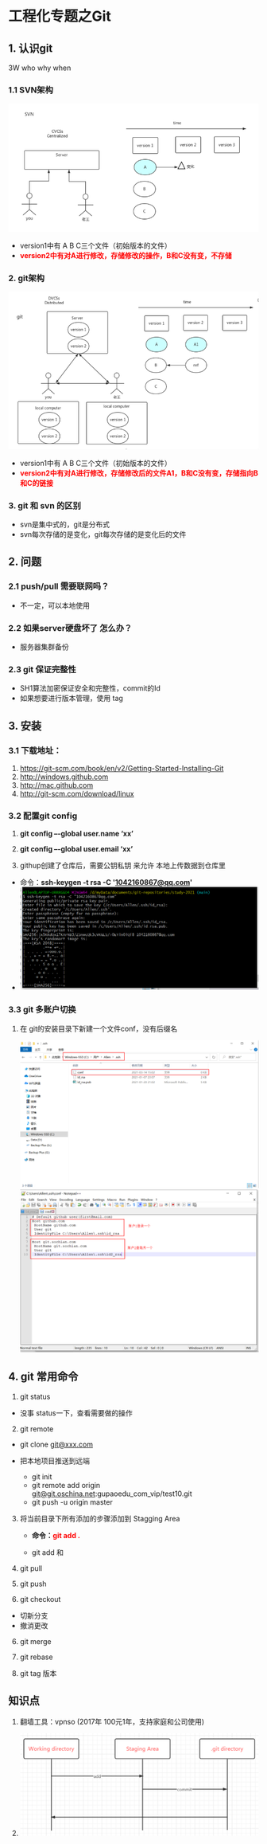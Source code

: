 # 工程化专题之Git

## 1. 认识git

3W who why when

### 1.1 SVN架构

  ![](images\images-git\01.png)

- version1中有 A B C三个文件（初始版本的文件）
- <font color=red>**version2中有对A进行修改，存储修改的操作，B和C没有变，不存储**</font>

### 2. git架构

![02](images\images-git\02.png)

- version1中有 A B C三个文件（初始版本的文件）
- <font color=red>**version2中有对A进行修改，存储修改后的文件A1，B和C没有变，存储指向B和C的链接**</font>

### 3. git 和 svn 的区别

- svn是集中式的，git是分布式
- svn每次存储的是变化，git每次存储的是变化后的文件



## 2. 问题

### 2.1 push/pull 需要联网吗？

- 不一定，可以本地使用

### 2.2 如果server硬盘坏了 怎么办？

- 服务器集群备份

### 2.3 git 保证完整性

- SH1算法加密保证安全和完整性，commit的Id
- 如果想要进行版本管理，使用 tag



## 3. 安装

### 3.1 下载地址：

1. https://git-scm.com/book/en/v2/Getting-Started-Installing-Git
2. http://windows.github.com
3. http://mac.github.com
4.  http://git-scm.com/download/linux 

### 3.2 配置git config

1. **git config –-global user.name ‘xx’**

2. **git config –-global user.email ‘xx’**

3. githup创建了仓库后，需要公钥私钥 来允许 本地上传数据到仓库里

- 命令：**ssh-keygen -t rsa -C '1042160867@qq.com'**
- ![生成成功图片](images\git生成SSH公钥私钥.png)



### 3.3 git 多账户切换

1. 在 git的安装目录下新建一个文件conf，没有后缀名

   <img src="images\images-git\03.png" style="zoom:50%;" />

   <img src="images\images-git\04.png" alt="04" style="zoom:50%;" />




## 4. git 常用命令

1. git status  

- 没事 status一下，查看需要做的操作

2. git remote

- git clone git@xxx.com

- 把本地项目推送到远端
  - git init
  - git remote add origin git@git.oschina.net:gupaoedu_com_vip/test10.git
  - git push -u origin master

3. 将当前目录下所有添加的步骤添加到 Stagging Area 

   - **命令：<font color=red>git add .</font>**

   - git add 和 

4. git pull 

5. git push

6. git checkout 

- 切新分支
- 撤消更改

6. git merge

7. git rebase 

8. git tag 版本



## 知识点

1. 翻墙工具：vpnso (2017年 100元1年，支持家庭和公司使用)

2. ![](images\images-git\05.png)